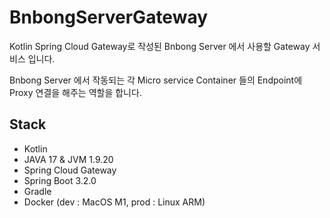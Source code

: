 # BnbongServerGateway

Kotlin Spring Cloud Gateway로 작성된 Bnbong Server 에서 사용할 Gateway 서비스 입니다.

Bnbong Server 에서 작동되는 각 Micro service Container 들의 Endpoint에 Proxy 연결을 해주는 역할을 합니다.

## Stack
 - Kotlin
 - JAVA 17 & JVM 1.9.20
 - Spring Cloud Gateway
 - Spring Boot 3.2.0
 - Gradle
 - Docker (dev : MacOS M1, prod : Linux ARM)
